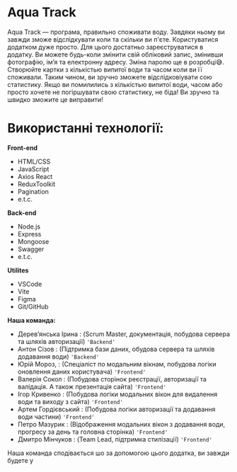 # **Aqua Track**

Aqua Track — програма, правильно споживати воду. Завдяки ньому ви завжди зможе
відслідкувати коли та скільки ви п'єте. Користуватися додатком дуже просто. Для
цього достатньо зареєструватися в додатку. Ви можете будь-коли змінити свій
обліковий запис, змінивши фотографію, ім’я та електронну адресу. Зміна паролю ще
в розробці😅. Створюйте картки з кількістью випитої води та часом коли ви її
споживали. Таким чином, ви зручно зможете відслідковіувати сою статистику. Якщо
ви помилились з кількістью випитої води, часом або просто хочете не погіршувати
свою статистику, не біда! Ви зручно та швидко зможите це виправити!

# **Використанні технології:**

**Front-end**

- HTML/CSS
- JavaScript
- Axios React
- ReduxToolkit
- Pagination
- e.t.c.

**Back-end**

- Node.js
- Express
- Mongoose
- Swagger
- e.t.c.

**Utilites**

- VSCode
- Vite
- Figma
- Git/GitHub

**Наша команда:**

- Дерев’янська Ірина : (Scrum Master, документація, побудова сервера та шляхів авторизації) `'Backend'`
- Антон Сізов : (Підтримка бази даних, обудова сервера та шляхів додавання води) `'Backend'`
- Юрій Мороз, : (Спеціаліст по модальним вікнам, побудова логіки оновлення даних користувача) `'Frontend'`
- Валерія Сокол : (Побудова сторінок реєстрації, авторизації та валідація. А також презентація сайта) `'Frontend'`
- Ігор Кривенко : (Побудова логіки модальних вікон для видалення води та виходу з сайта) `'Frontend'`
- Артем Гордієвський : (Побудова логіки авторизації та додавання води частини) `'Frontend'`
- Петро Мазурик : (Відображення модальних вікон з додавання води, прогресу за день та головна сторінка) `'Frontend'`
- Дмитро Мінчуков : (Team Lead, підтримка стилізації) `'Frontend'`

Наша команда сподівається шо за допомогою цього додатка, ви завжди будете у

